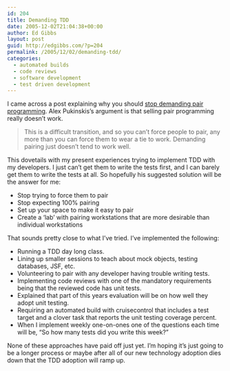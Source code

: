 ```yaml
---
id: 204
title: Demanding TDD
date: 2005-12-02T21:04:38+00:00
author: Ed Gibbs
layout: post
guid: http://edgibbs.com/?p=204
permalink: /2005/12/02/demanding-tdd/
categories:
  - automated builds
  - code reviews
  - software development
  - test driven development
---
```

I came across a post explaining why you should [stop demanding pair programming](http://feeds.feedburner.com/theagileblog/Kvkb?m=13). Alex Pukinskis&#8217;s argument is that selling pair programming really doesn&#8217;t work. 

> This is a difficult transition, and so you can&rsquo;t force people to pair, any more than you can force them to wear a tie to work. Demanding pairing just doesn&rsquo;t tend to work well.

This dovetails with my present experiences trying to implement TDD with my developers. I just can&#8217;t get them to write the tests first, and I can barely get them to write the tests at all. So hopefully his suggested solution will be the answer for me:

  * Stop trying to force them to pair
  * Stop expecting 100% pairing
  * Set up your space to make it easy to pair
  * Create a &#8216;lab&#8217; with pairing workstations that are more desirable than individual workstations

That sounds pretty close to what I&#8217;ve tried. I&#8217;ve implemented the following:

  * Running a TDD day long class.
  * Lining up smaller sessions to teach about mock objects, testing databases, JSF, etc.
  * Volunteering to pair with any developer having trouble writing tests.
  * Implementing code reviews with one of the mandatory requirements being that the reviewed code has unit tests.
  * Explained that part of this years evaluation will be on how well they adopt unit testing.
  * Requiring an automated build with cruisecontrol that includes a test target and a clover task that reports the unit testing coverage percent.
  * When I implement weekly one-on-ones one of the questions each time will be, &#8220;So how many tests did you write this week?&#8221;

None of these approaches have paid off just yet. I&#8217;m hoping it&#8217;s just going to be a longer process or maybe after all of our new technology adoption dies down that the TDD adoption will ramp up.
